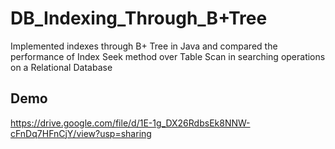 
# DB_Indexing_Through_B+Tree

Implemented indexes through B+ Tree in Java and compared the performance of Index Seek method over Table Scan in searching operations on a Relational Database

## Demo

https://drive.google.com/file/d/1E-1g_DX26RdbsEk8NNW-cFnDq7HFnCjY/view?usp=sharing